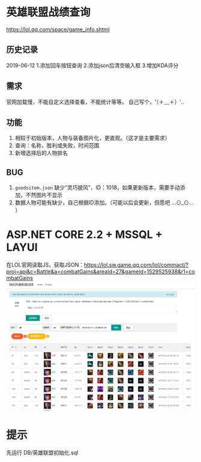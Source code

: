 # 英雄联盟战绩查询
https://lol.qq.com/space/game_info.shtml
## 历史记录
2019-06-12 
1.添加回车按钮查询
2.添加json后清空输入框
3.增加KDA评分

## 需求
官网加载慢，不能自定义选择查看，不能统计等等。
自己写个，‘（＋﹏＋）′..

## 功能
1. 相较于初始版本，人物与装备图片化，更直观。（这才是主要需求）
2. 查询：名称，胜利或失败，时间范围
3. 新增选择后的人物排名

## BUG
1. `goodsitem.json` 缺少“灵巧披风”，ID：1018，如果更新版本，需要手动添加，不然图片不显示
2. 数据人物可能有缺少，自己根据ID添加。（可能以后会更新，但愿吧 …⊙_⊙…  ）


# ASP.NET CORE 2.2 + MSSQL + LAYUI 
在LOL官网读取JS，获取JSON：https://lol.sw.game.qq.com/lol/commact/?proj=api&c=Battle&a=combatGains&areaId=27&gameId=1529525938&r1=combatGains
![enter description here](https://github.com/sansantang/HeroQuery/blob/master/REFERENCE/%E8%8B%B1%E9%9B%84%E6%88%90%E7%BB%A9%E6%9F%A5%E8%AF%A2.png?raw=true)

# 提示
先运行 DB/英雄联盟初始化.sql
